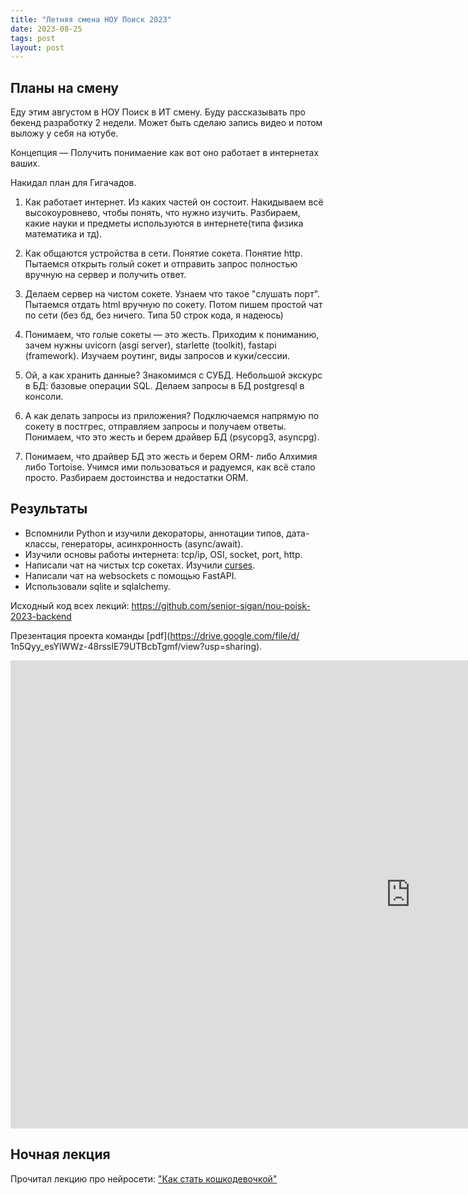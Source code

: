 ```yaml
---
title: "Летняя смена НОУ Поиск 2023"
date: 2023-08-25
tags: post
layout: post
---
```


## Планы на смену

Еду этим августом в НОУ Поиск в ИТ смену.
Буду рассказывать про бекенд разработку 2 недели.
Может быть сделаю запись видео и потом выложу у себя на ютубе.

Концепция — Получить понимаение как вот оно работает в интернетах ваших.

Накидал план для Гигачадов.

1. Как работает интернет. Из каких частей он состоит. Накидываем всё высокоуровнево, чтобы понять, что нужно изучить. Разбираем, какие науки и предметы используются в интернете(типа физика математика и тд).

2. Как общаются устройства в сети. Понятие сокета. Понятие http. Пытаемся открыть голый сокет и отправить запрос полностью вручную на сервер и получить ответ.

3. Делаем сервер на чистом сокете. Узнаем что такое "слушать порт". Пытаемся отдать html вручную по сокету. Потом пишем простой чат по сети (без бд, без ничего. Типа 50 строк кода, я надеюсь)

4. Понимаем, что голые сокеты — это жесть. Приходим к пониманию, зачем нужны uvicorn (asgi server), starlette (toolkit), fastapi (framework). Изучаем роутинг, виды запросов и куки/сессии. 

5. Ой, а как хранить данные? Знакомимся с СУБД. Небольшой экскурс в БД: базовые операции SQL. Делаем запросы в БД postgresql в консоли.

6. А как делать запросы из приложения? Подключаемся напрямую по сокету в постгрес, отправляем запросы и получаем ответы. Понимаем, что это жесть и берем драйвер БД (psycopg3, asyncpg).

7. Понимаем, что драйвер БД это жесть и берем ORM- либо Алхимия либо Tortoise. Учимся ими пользоваться и радуемся, как всё стало просто. Разбираем достоинства и недостатки ORM.

## Результаты

- Вспомнили Python и изучили декораторы, аннотации типов, дата-классы, генераторы, асинхронность (async/await).
- Изучили основы работы интернета: tcp/ip, OSI, socket, port, http.
- Написали чат на чистых tcp сокетах. Изучили [curses](https://docs.python.org/3/howto/curses.html).
- Написали чат на websockets с помощью FastAPI.
- Использовали sqlite и sqlalchemy.

Исходный код всех лекций: https://github.com/senior-sigan/nou-poisk-2023-backend

Презентация проекта команды [pdf](https://drive.google.com/file/d/
1n5Qyy_esYlWWz-48rssIE79UTBcbTgmf/view?usp=sharing).

<iframe src="https://docs.google.com/presentation/d/e/2PACX-1vRGT2krflqKz1N03OU9OkkNeCEXjKN0DEn99xcTvP-KNANqxlWRQFHFvJcc-6rGJQ/embed?start=false&loop=false&delayms=3000" frameborder="0" width="1280" height="749" allowfullscreen="true" mozallowfullscreen="true" webkitallowfullscreen="true"></iframe>

## Ночная лекция

Прочитал лекцию про нейросети: ["Как стать кошкодевочкой"](/talk/2023-08-17-nou_posik_night_lection/)
